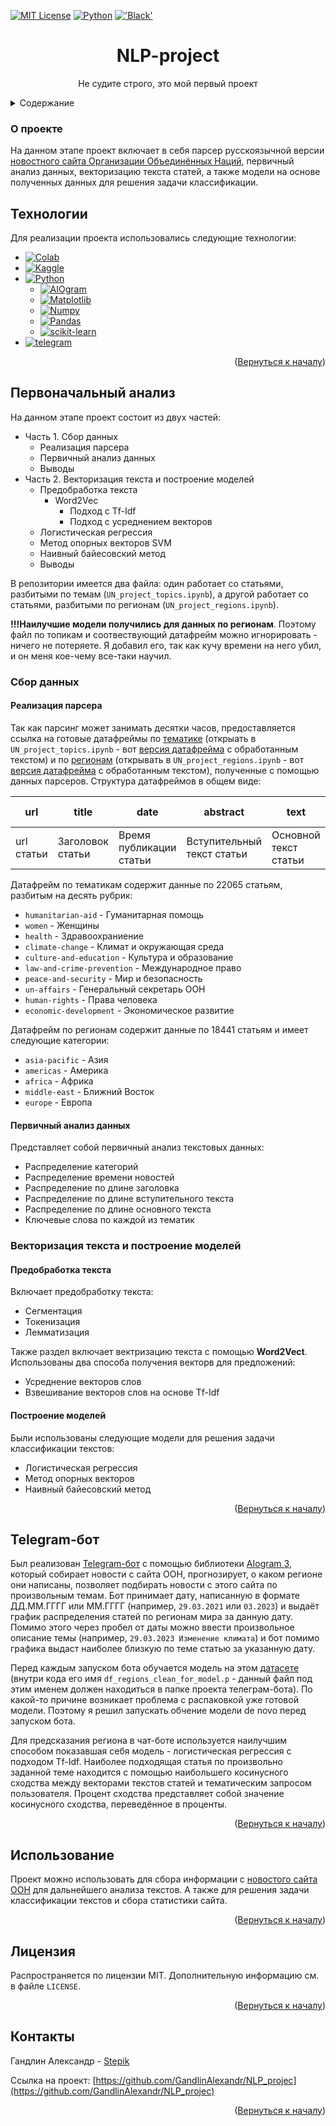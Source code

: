 <a name="readme-top"></a>


[![MIT License][license-shield]][license-url]
[![Python](https://img.shields.io/badge/Python-3776AB?style=for-the-badge&logo=python&logoColor=white)](https://python.org/)
[!['Black'](https://img.shields.io/badge/code_style-black-black?style=for-the-badge)](https://github.com/psf/black)

  <h1 align="center">NLP-project</h1>

  <p align="center">
    Не судите строго, это мой первый проект
  </p>


<details>
  <summary>Содержание</summary>
  <ol>
    <li>
      <a href="#о-проекте">О проекте</a>
        <li><a href="#технологии">Технологии</a></li>
    </li>
    <li>
      <a href="#первоначальный-анализ">Первоначальный анализ</a>
    </li>
    <ul>
    <li><a href="#сбор-данных">Сбор данных</a></li>
    <ul><li><a href="#реализация-парсера">Реализация парсера</a></li></ul>
        <ul><li><a href="#первичный-анализ-данных">Первичный анализ данных</a></li></ul></ul>
    <ul><li><a href="#векторизация-текста-и-построение-моделей">Векторизация текста и построение моделей</a></li></ul><ul>
    <ul><li><a href="#предобработка-текста">Предобработка текста</a></li></ul>
    <ul><li><a href="#построение-моделей">Построение моделей</a></li></ul>
    </ul>
    <li><a href="#telegram-бот">Telegram-бот</a></li>
    <li><a href="#использование">Использование</a></li>
    <li><a href="#лицензия">Лицензия</a></li>
    <li><a href="#контакты">Контакты</a></li>
  </ol>
</details>



### О проекте

На данном этапе проект включает в себя парсер русскоязычной версии [новостного сайта Организации Объединённых Наций](https://news.un.org/ru), первичный анализ данных, векторизацию текста статей, а также модели на основе полученных данных для решения задачи классификации.

## Технологии

Для реализации проекта использовались следующие технологии:

* [![Colab][Colab]][Colab-url]
* [![Kaggle][Kaggle]][Kaggle-url]
* [![Python][Python.org]][Python-url]
  * [![AIOgram][AIOgram]][AIOgram-url]
  * [![Matplotlib][Matplotlib.org]][Matplotlib-url]
  * [![Numpy][Numpy.org]][Numpy-url]
  * [![Pandas][Рandas.pydata.org]][Pandas-url]
  * [![scikit-learn][scikit-learn]][scikit-learn-url]
* [![telegram][telegram]][telegram-url]

<p align="right">(<a href="#readme-top">Вернуться к началу</a>)</p>

## Первоначальный анализ

На данном этапе проект состоит из двух частей:
* Часть 1. Сбор данных
  * Реализация парсера
  * Первичный анализ данных
  * Выводы
* Часть 2. Векторизация текста и построение моделей
  * Предобработка текста
    * Word2Vec
      * Подход с Tf-Idf
      * Подход с усреднением векторов
  * Логистическая регрессия
  * Метод опорных векторов SVM
  * Наивный байесовский метод
  * Выводы

В репозитории имеется два файла: один работает со статьями, разбитыми по темам (`UN_project_topics.ipynb`), а другой работает со статьями, разбитыми по регионам (`UN_project_regions.ipynb`). 

**!!!Наилучшие модели получились для данных по регионам**. 
Поэтому файл по топикам и соотвествующий датафрейм можно игнорировать - ничего не потеряете. Я добавил его, так как кучу времени на него убил, и он меня кое-чему все-таки научил.

### Сбор данных
#### Реализация парсера
Так как парсинг может занимать десятки часов, предоставляется ссылка на готовые датафреймы по [тематике](https://drive.google.com/file/d/13KoLBhEIwzeubdTehwK9ct25vvithZQf/view?usp=share_link) (открыать в `UN_project_topics.ipynb` - вот [версия датафрейма](https://drive.google.com/file/d/1uHOhshi19zbu5tHdxE0bGXM_MOa39bs9/view?usp=drive_link) с обработанным текстом) и по [регионам](https://drive.google.com/file/d/1YNy0SBSPVAn9uE8Ah6d8VkWOGauxjcyq/view?usp=drive_link) (открывать в `UN_project_regions.ipynb` - вот [версия датафрейма](https://drive.google.com/file/d/1hM3IW8FzhQw_5Iz-gPCguN4KiI8bOL7j/view?usp=drive_link) с обработанным текстом), полученные с помощью данных парсеров. Структура датафреймов в общем виде:

| url | title | date | abstract | text | topics / regions |
|----------|----------|----------|-|-|-|
| url статьи   | Заголовок статьи   | Время публикации статьи   | Вступительный текст статьи | Основной текст статьи | Рубрика или регион| 

Датафрейм по тематикам содержит данные по 22065 статьям, разбитым на десять рубрик:
* `humanitarian-aid` - Гуманитарная помощь
* `women` - Женщины
* `health` - Здравоохраниение
* `climate-change` - Климат и окружающая среда
* `culture-and-education` - Культура и образование
* `law-and-crime-prevention` - Международное право
* `peace-and-security` - Мир и безопасность
* `un-affairs` - Генеральный секретарь ООН
* `human-rights` - Права человека
* `economic-development` - Экономическое развитие

Датафрейм по регионам содержит данные по 18441 статьям и имеет следующие категории:
* `asia-pacific` - Азия
* `americas` - Америка
* `africa` - Африка
* `middle-east` - Ближний Восток
* `europe` - Европа

#### Первичный анализ данных

Представляет собой первичный анализ текстовых данных:
- Распределение категорий
- Распределение времени новостей
- Распределение по длине заголовка
- Распределение по длине вступительного текста
- Распределение по длине основного текста
- Ключевые слова по каждой из тематик

### Векторизация текста и построение моделей

#### Предобработка текста
Включает предобработку текста:
- Cегментация 
- Токенизация
- Лемматизация

Также раздел включает вектризацию текста с помощью **Word2Vect**. Использованы два способа получения векторв для предложений:
- Усреднение векторов слов
- Взвешивание векторов слов на основе Tf-Idf


#### Построение моделей
Были использованы следующие модели для решения задачи классификации текстов:
- Логистическая регрессия
- Метод опорных векторов
- Наивный байесовский метод


<p align="right">(<a href="#readme-top">Вернуться к началу</a>)</p>

## Telegram-бот
Был реализован [Telegram-бот](https://t.me/AlexAetM_NLP_bot) с помощью библиотеки [AIogram 3](https://aiogram.dev/), который собирает новости с сайта ООН, прогнозирует, о каком регионе они написаны, позволяет подбирать новости с этого сайта по произвольным темам. Бот принимает дату, написанную в формате ДД.ММ.ГГГГ или ММ.ГГГГ (например, `29.03.2021` или `03.2023`) и выдаёт график распределения статей по регионам мира за данную дату. Помимо этого через пробел от даты можно ввести произвольное описание темы (например, `29.03.2023 Изменение климата`) и бот помимо графика выдаст наиболее близкую по теме статью за указанную дату.

Перед каждым запуском бота обучается модель на этом [датасете](https://drive.google.com/file/d/1hM3IW8FzhQw_5Iz-gPCguN4KiI8bOL7j/view) (внутри кода его имя `df_regions_clean_for_model.p` - данный файл под этим именем должен находиться в папке проекта телеграм-бота). По какой-то причине возникает проблема с распаковкой уже готовой модели. Поэтому я решил запускать обчение модели de novo перед запуском бота.

Для предсказания региона в чат-боте используется наилучшим способом показавшая себя модель - логистическая регрессия с подходом Tf-Idf. Наиболее подходящая статья по произвольно заданной теме находится с помощью наибольшего косинусного сходства между векторами текстов статей и тематическим запросом пользователя. Процент сходства представляет собой значение косинусного сходства, переведённое в проценты.
 
<p align="right">(<a href="#readme-top">Вернуться к началу</a>)</p>

## Использование

Проект можно использовать для сбора информации с [новостого сайта ООН](https://news.un.org/ru) для дальнейшего анализа текстов. А также для решения задачи классификации текстов и сбора статистики сайта.


<p align="right">(<a href="#readme-top">Вернуться к началу</a>)</p>

## Лицензия

Распространяется по лицензии MIT. Дополнительную информацию см. в файле `LICENSE`.

<p align="right">(<a href="#readme-top">Вернуться к началу</a>)</p>

## Контакты

Гандлин Александр - [Stepik](https://stepik.org/users/79694206/profile)

Ссылка на проект: [https://github.com/GandlinAlexandr/NLP_projec](https://github.com/GandlinAlexandr/NLP_projec)

<p align="right">(<a href="#readme-top">Вернуться к началу</a>)</p>


[license-shield]: https://img.shields.io/github/license/othneildrew/Best-README-Template.svg?style=for-the-badge
[license-url]: https://github.com/GandlinAlexandr/NLP_project/blob/main/LICENSE

[Python-url]: https://python.org/
[Python.org]: https://img.shields.io/badge/Python-FFD43B?style=for-the-badge&logo=python&logoColor=blue

[Pandas-url]: https://pandas.pydata.org/
[Рandas.pydata.org]: https://img.shields.io/badge/Pandas-2C2D72?style=for-the-badge&logo=pandas&logoColor=white

[Numpy-url]: https://numpy.org/
[Numpy.org]: https://img.shields.io/badge/Numpy-777BB4?style=for-the-badge&logo=numpy&logoColor=white

[Matplotlib-url]: https://matplotlib.org/
[Matplotlib.org]: https://img.shields.io/badge/Matplotlib-%23ffffff.svg?style=for-the-badge&logo=Matplotlib&logoColor=black

[Colab-url]: https://colab.research.google.com/
[Colab]: https://img.shields.io/badge/Colab-F9AB00?style=for-the-badge&logo=googlecolab&color=525252

[Kaggle-url]: https://www.kaggle.com/
[Kaggle]: https://img.shields.io/badge/Kaggle-20BEFF?style=for-the-badge&logo=Kaggle&logoColor=white

[scikit-learn-url]: https://scikit-learn.org/
[scikit-learn]: https://img.shields.io/badge/scikit--learn-%23F7931E.svg?style=for-the-badge&logo=scikit-learn&logoColor=white

[telegram-url]: https://telegram.org/
[telegram]: https://img.shields.io/badge/Telegram-grey?style=for-the-badge&logo=telegram

[AIOgram-url]: https://aiogram.dev/
[AIOgram]: https://img.shields.io/badge/AIOgram-blue?style=for-the-badge&logo=aiogram
